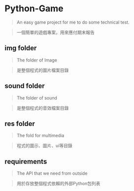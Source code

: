 # Python-Game
> An easy game project for me to do some technical test.

> 一個簡單的遊戲專案，用來應付期末報告

## img folder
> The folder of Image

> 是整個程式的圖片檔案目錄

## sound folder
> The folder of sound

> 是整個程式的音效檔案目錄

## res folder
> The fold for multimedia

> 程式的圖示、圖片、ui等目錄

## requirements
> The API that we need from outside

> 用於存放整個程式依賴的外部Python包列表
